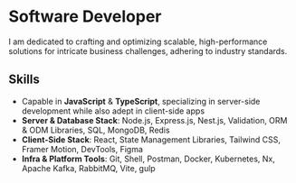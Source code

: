 # Software Developer
I am dedicated to crafting and optimizing scalable, high-performance solutions for intricate business challenges, adhering to industry standards. 

## Skills
- Capable in **JavaScript** & **TypeScript**, specializing in server-side development while also adept in client-side apps
- **Server & Database Stack**: Node.js, Express.js, Nest.js, Validation, ORM & ODM Libraries, SQL, MongoDB, Redis
- **Client-Side Stack**: React, State Management Libraries, Tailwind CSS, Framer Motion, DevTools, Figma
- **Infra & Platform Tools**: Git, Shell, Postman, Docker, Kubernetes, Nx, Apache Kafka, RabbitMQ, Vite, gulp
